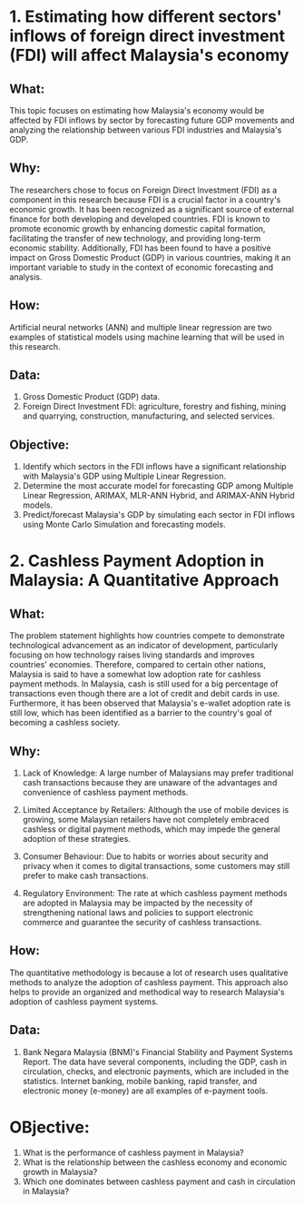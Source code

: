 # 1. Estimating how different sectors' inflows of foreign direct investment (FDI) will affect Malaysia's economy

## What: 
This topic focuses on estimating how Malaysia's economy would be affected by FDI inflows by sector by forecasting future GDP movements and analyzing the relationship between various FDI industries and Malaysia's GDP. 

## Why:
The researchers chose to focus on Foreign Direct Investment (FDI) as a component in this research because FDI is a crucial factor in a country's economic growth. It has been recognized as a significant source of external finance for both developing and developed countries. FDI is known to promote economic growth by enhancing domestic capital formation, facilitating the transfer of new technology, and providing long-term economic stability. Additionally, FDI has been found to have a positive impact on Gross Domestic Product (GDP) in various countries, making it an important variable to study in the context of economic forecasting and analysis.

## How:
Artificial neural networks (ANN) and multiple linear regression are two examples of statistical models using machine learning that will be used in this research.

## Data:
1. Gross Domestic Product (GDP) data.
2. Foreign Direct Investment FDI: agriculture, forestry and fishing, mining and quarrying, construction, manufacturing, and selected services.

## Objective:
1. Identify which sectors in the FDI inflows have a significant relationship with Malaysia's GDP using Multiple Linear Regression.
2. Determine the most accurate model for forecasting GDP among Multiple Linear Regression, ARIMAX, MLR-ANN Hybrid, and ARIMAX-ANN Hybrid models.
3. Predict/forecast Malaysia's GDP by simulating each sector in FDI inflows using Monte Carlo Simulation and forecasting models.



# 2. Cashless Payment Adoption in Malaysia:  A Quantitative Approach

## What: 
The problem statement highlights how countries compete to demonstrate technological advancement as an indicator of development, particularly focusing on how technology raises living standards and improves countries' economies. Therefore, compared to certain other nations, Malaysia is said to have a somewhat low adoption rate for cashless payment methods. In Malaysia, cash is still used for a big percentage of transactions even though there are a lot of credit and debit cards in use. Furthermore, it has been observed that Malaysia's e-wallet adoption rate is still low, which has been identified as a barrier to the country's goal of becoming a cashless society.

## Why: 

1. Lack of Knowledge: A large number of Malaysians may prefer traditional cash transactions because they are unaware of the advantages and convenience of cashless payment methods.

2. Limited Acceptance by Retailers: Although the use of mobile devices is growing, some Malaysian retailers have not completely embraced cashless or digital payment methods, which may impede the general adoption of these strategies.

3. Consumer Behaviour: Due to habits or worries about security and privacy when it comes to digital transactions, some customers may still prefer to make cash transactions.

4. Regulatory Environment: The rate at which cashless payment methods are adopted in Malaysia may be impacted by the necessity of strengthening national laws and policies to support electronic commerce and guarantee the security of cashless transactions.

## How:
The quantitative methodology is because a lot of research uses qualitative methods to analyze the adoption of cashless payment. This approach also helps to provide an organized and methodical way to research Malaysia's adoption of cashless payment systems.

## Data:
1. Bank Negara Malaysia (BNM)'s Financial Stability and Payment Systems Report.
The data have several components, including the GDP, cash in circulation, checks, and electronic payments, which are included in the statistics. Internet banking, mobile banking, rapid transfer, and electronic money (e-money) are all examples of e-payment tools. 

# OBjective:
1. What is the performance of cashless payment in Malaysia?
2. What is the relationship between the cashless economy and economic growth in Malaysia?
3. Which one dominates between cashless payment and cash in circulation in Malaysia?


